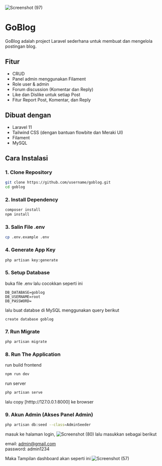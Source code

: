 ![Screenshot (97)](https://github.com/user-attachments/assets/db2d44c0-e75a-480c-a037-6970991cdb45)

# GoBlog

GoBlog adalah project Laravel sederhana untuk membuat dan mengelola postingan blog.

## Fitur

-   CRUD
-   Panel admin menggunakan Filament
-   Role user & admin
-   Forum discussion (Komentar dan Reply)
-   Like dan Dislike untuk setiap Post
-   Fitur Report Post, Komentar, dan Reply

## Dibuat dengan

-   Laravel 11
-   Tailwind CSS (dengan bantuan flowbite dan Meraki UI)
-   Filament
-   MySQL

## Cara Instalasi

### 1. Clone Repository

```bash
git clone https://github.com/username/goblog.git
cd goblog
```

### 2. Install Dependency

```bash
composer install
npm install
```

### 3. Salin File .env

```bash
cp .env.example .env
```

### 4. Generate App Key

```bash
php artisan key:generate
```

### 5. Setup Database

buka file .env lalu cocokkan seperti ini

```
DB_DATABASE=goblog
DB_USERNAME=root
DB_PASSWORD=
```

lalu buat databse di MySQL menggunakan query berikut

```
create database goblog
```

### 7. Run Migrate

```bash
php artisan migrate
```

### 8. Run The Application

run build frontend

```bash
npm run dev
```

run server

```bash
php artisan serve
```

lalu copy [htttp://127.0.0.1:8000] ke browser

### 9. Akun Admin (Akses Panel Admin)

```bash
php artisan db:seed --class=AdminSeeder
```

masuk ke halaman login,
![Screenshot (80)](https://github.com/user-attachments/assets/3dd6a799-8d6a-4802-b6de-c9fd1752c28e)
lalu masukkan sebagai berikut

email: admin@gmail.com  
password: admin1234

Maka Tampilan dashboard akan seperti ini
![Screenshot (57)](https://github.com/user-attachments/assets/52eb569a-bfe9-4324-b99b-49a020923cf8)
